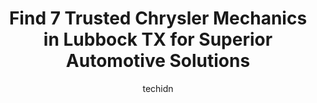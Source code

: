 ---
layout: ampstory
image: https://images.unsplash.com/photo-1625078995475-24378c4d611b?ixlib=rb-4.0.3&ixid=MnwxMjA3fDB8MHxwaG90by1wYWdlfHx8fGVufDB8fHx8&auto=format&fit=crop&w=640&h=853&q=80
author: techidn
featured: false
description: If youre in need of trustworthy and skilled Chrysler Mechanic in Lubbock TX, USA, youll be pleased to discover the 7 best Chrysler Mechanic in town. Their expertise and commitment to custo
title: Find 7 Trusted Chrysler Mechanics in Lubbock TX for Superior Automotive Solutions
cover:
   title: Find 7 Trusted Chrysler Mechanics in Lubbock TX for Superior Automotive Solutions
   subtitle: Rickpate
   background: https://images.unsplash.com/photo-1625078995475-24378c4d611b?ixlib=rb-4.0.3&ixid=MnwxMjA3fDB8MHxwaG90by1wYWdlfHx8fGVufDB8fHx8&auto=format&fit=crop&w=640&h=853&q=80

pages: 
 - layout: thirds
   top: <h1>#1 Valdez Mobile Auto Repair</h1>
   bottom: "<p>Christian was awesome. I woke up this morning with my truck starting off with no power on the accelerator. He diagnosed it in a timely manner and had my truck fixed befor</p>"
   background: https://www.knot35.com/toplist/wp-content/uploads/2023/06/best-chrysler-mechanic-1-in-lubbock-tx-1685833939.jpeg
   backgroundblur: true
 - layout: thirds
   top: <h1>#2 Shepherds Auto Care</h1>
   bottom: "<p>7524 19th St, Lubbock, TX 79407, United States</p>"
   background: https://www.knot35.com/toplist/wp-content/uploads/2023/06/best-chrysler-mechanic-2-in-lubbock-tx-1685833940.jpeg
   cta:
      link: https://www.knot35.com/toplist/find-7-trusted-chrysler-mechanics-in-lubbock-tx-for-superior-automotive-solutions/
      text: Find 7 Trusted Chrysler Mechanics in Lubbock TX for Superior Automotive Solutions
 - layout: thirds
   top: <h1>#3 Brandons Auto Repair & Diesel Service</h1>
   bottom: "<p>8509 Venita Ave, Lubbock, TX 79424, United States</p>"
   background: https://www.knot35.com/toplist/wp-content/uploads/2023/06/best-chrysler-mechanic-3-in-lubbock-tx-1685833940.jpeg
   cta:
      link: https://www.knot35.com/toplist/find-7-trusted-chrysler-mechanics-in-lubbock-tx-for-superior-automotive-solutions/
      text: Find 7 Trusted Chrysler Mechanics in Lubbock TX for Superior Automotive Solutions
 - layout: thirds
   top: <h1>#4 Prock Automotive</h1>
   bottom: "<p>3334 34th St, Lubbock, TX 79410, United States</p>"
   background: https://images.unsplash.com/photo-1632260260864-caf7fde5ec36?ixlib=rb-4.0.3&ixid=MnwxMjA3fDB8MHxwaG90by1wYWdlfHx8fGVufDB8fHx8&auto=format&fit=crop&w=640&h=853&q=80
   cta:
      link: https://www.knot35.com/toplist/find-7-trusted-chrysler-mechanics-in-lubbock-tx-for-superior-automotive-solutions/
      text: Find 7 Trusted Chrysler Mechanics in Lubbock TX for Superior Automotive Solutions
 - layout: thirds
   top: <h1>#5 American Auto Clinic</h1>
   bottom: "<p>2301 Marsha Sharp Fwy W, Lubbock, TX 79415, United States</p>"
   background: https://images.unsplash.com/photo-1489694553447-4c9339da310d?ixlib=rb-4.0.3&ixid=MnwxMjA3fDB8MHxwaG90by1wYWdlfHx8fGVufDB8fHx8&auto=format&fit=crop&w=640&h=853&q=80
   cta:
      link: https://www.knot35.com/toplist/find-7-trusted-chrysler-mechanics-in-lubbock-tx-for-superior-automotive-solutions/
      text: Find 7 Trusted Chrysler Mechanics in Lubbock TX for Superior Automotive Solutions
 - layout: thirds
   top: <h1>#6 Bradys Automotive</h1>
   bottom: "<p>4413 34th St, Lubbock, TX 79410, United States</p>"
   background: https://images.unsplash.com/photo-1613843873231-1447db182f97?ixlib=rb-4.0.3&ixid=MnwxMjA3fDB8MHxwaG90by1wYWdlfHx8fGVufDB8fHx8&auto=format&fit=crop&w=640&h=853&q=80
   cta:
      link: https://www.knot35.com/toplist/find-7-trusted-chrysler-mechanics-in-lubbock-tx-for-superior-automotive-solutions/
      text: Find 7 Trusted Chrysler Mechanics in Lubbock TX for Superior Automotive Solutions
 - layout: thirds
   top: <h1>#7 Pope Automotive</h1>
   bottom: "<p>4418 50th St, Lubbock, TX 79414, United States</p>"
   background: https://images.unsplash.com/photo-1604871000636-074fa5117945?ixlib=rb-4.0.3&ixid=MnwxMjA3fDB8MHxwaG90by1wYWdlfHx8fGVufDB8fHx8&auto=format&fit=crop&w=640&h=853&q=80
   cta:
      link: https://www.knot35.com/toplist/find-7-trusted-chrysler-mechanics-in-lubbock-tx-for-superior-automotive-solutions/
      text: Find 7 Trusted Chrysler Mechanics in Lubbock TX for Superior Automotive Solutions
 - layout: thirds
   middle: Continue reading...
   background: https://images.unsplash.com/photo-1536745287225-21d689278fd1?ixlib=rb-4.0.3&ixid=MnwxMjA3fDB8MHxwaG90by1wYWdlfHx8fGVufDB8fHx8&auto=format&fit=crop&w=640&h=853&q=80
   cta:
      link: https://www.knot35.com/toplist/find-7-trusted-chrysler-mechanics-in-lubbock-tx-for-superior-automotive-solutions/
      text: Find 7 Trusted Chrysler Mechanics in Lubbock TX for Superior Automotive Solutions
      
---